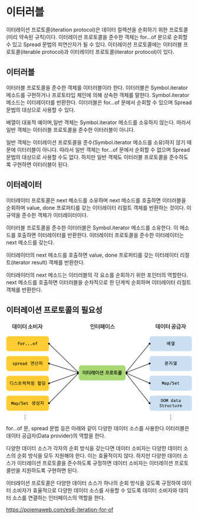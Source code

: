 # 이터러블
이터레이션 프로토콜(iteration protocol)은 데이터 컬렉션을 순회하기 위한 프로토콜(미리 약속된 규칙)이다. 이터레이션 프로토콜을 준수한 객체는 for…of 문으로 순회할 수 있고 Spread 문법의 피연산자가 될 수 있다.
이터레이션 프로토콜에는 이터러블 프로토콜(iterable protocol)과 이터레이터 프로토콜(iterator protocol)이 있다.

## 이터러블
이터러블 프로토콜을 준수한 객체를 이터러블이라 한다. 이터러블은 Symbol.iterator 메소드를 구현하거나 프로토타입 체인에 의해 상속한 객체를 말한다. Symbol.iterator 메소드는 이터레이터를 반환한다. 이터러블은 for…of 문에서 순회할 수 있으며 Spread 문법의 대상으로 사용할 수 있다.

배열이 대표적 예이며,일반 객체는 Symbol.iterator 메소드를 소유하지 않는다. 따라서 일반 객체는 이터러블 프로토콜을 준수한 이터러블이 아니다.

일반 객체는 이터레이션 프로토콜을 준수(Symbol.iterator 메소드를 소유)하지 않기 때문에 이터러블이 아니다. 따라서 일반 객체는 for…of 문에서 순회할 수 없으며 Spread 문법의 대상으로 사용할 수도 없다. 하지만 일반 객체도 이터러블 프로토콜을 준수하도록 구현하면 이터러블이 된다.


## 이터레이터
이터레이터 프로토콜은 next 메소드를 소유하며 next 메소드를 호출하면 이터러블을 순회하며 value, done 프로퍼티를 갖는 이터레이터 리절트 객체를 반환하는 것이다. 이 규약을 준수한 객체가 이터레이터이다.

이터러블 프로토콜을 준수한 이터러블은 Symbol.iterator 메소드를 소유한다. 이 메소드를 호출하면 이터레이터를 반환한다. 이터레이터 프로토콜을 준수한 이터레이터는 next 메소드를 갖는다.

이터레이터의 next 메소드를 호출하면 value, done 프로퍼티를 갖는 이터레이터 리절트(iterator result) 객체를 반환한다.

이터레이터의 next 메소드는 이터러블의 각 요소를 순회하기 위한 포인터의 역할한다. next 메소드를 호출하면 이터러블을 순차적으로 한 단계씩 순회하며 이터레이터 리절트 객체를 반환한다.


## 이터레이션 프로토콜의 필요성
![Alt text](image.png)
for…of 문, spread 문법 등은 아래와 같이 다양한 데이터 소스를 사용한다.이터러블은 데이터 공급자(Data provider)의 역할을 한다.  

다양한 데이터 소스가 각자의 순회 방식을 갖는다면 데이터 소비자는 다양한 데이터 소스의 순회 방식을 모두 지원해야 한다. 이는 효율적이지 않다. 하지만 다양한 데이터 소스가 이터레이션 프로토콜을 준수하도록 규정하면 데이터 소비자는 이터레이션 프로토콜만을 지원하도록 구현하면 된다.  

이터레이션 프로토콜은 다양한 데이터 소스가 하나의 순회 방식을 갖도록 규정하여 데이터 소비자가 효율적으로 다양한 데이터 소스를 사용할 수 있도록 데이터 소비자와 데이터 소스를 연결하는 인터페이스의 역할을 한다.



https://poiemaweb.com/es6-iteration-for-of